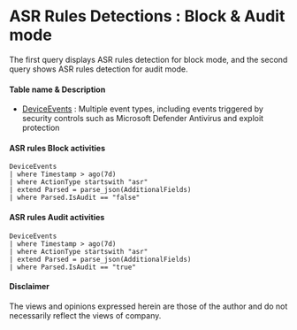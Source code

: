 # ASR Rules Detections : Block & Audit mode 
The first query displays ASR rules detection for block mode, and the second query shows ASR rules detection for audit mode.

#### Table name & Description
- [DeviceEvents](https://learn.microsoft.com/en-us/microsoft-365/security/defender/advanced-hunting-deviceevents-table?view=o365-worldwide) :	Multiple event types, including events triggered by security controls such as Microsoft Defender Antivirus and exploit protection


####  ASR rules Block activities 
```kusto
DeviceEvents 
| where Timestamp > ago(7d) 
| where ActionType startswith "asr" 
| extend Parsed = parse_json(AdditionalFields) 
| where Parsed.IsAudit == "false" 
```

#### ASR rules Audit activities 
```kusto
DeviceEvents 
| where Timestamp > ago(7d) 
| where ActionType startswith "asr" 
| extend Parsed = parse_json(AdditionalFields) 
| where Parsed.IsAudit == "true" 
```

#### <Result> 

#### Disclaimer
The views and opinions expressed herein are those of the author and do not necessarily reflect the views of company.
